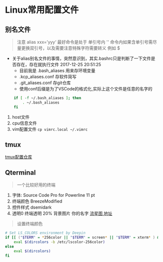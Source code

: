 # Linux常用配置文件

## 别名文件
> 注意 alias xxx=’yyy‘ 最好命令是处于 单引号内 '' 命令内如果含单引号需尽量更换双引号，以及需要注意特殊字符需要转义 例如 $

- 关于alias别名文件的事情，突然意识到，其实.bashrc只是判断了一下文件是否存在，存在就执行文件 2017-12-25 20:51:25
	- 目前我是 .bash_aliases 用来存环境变量
	- .kcp_aliases.conf 存软件简写
	- .git_aliases.conf 存git仓库 
	- 使用conf后缀是为了VSCode的格式化,实际上这个文件是任意的名字的
	
```sh
    if [ -f ~/.bash_aliases ]; then
        . ~/.bash_aliases
    fi
```

1. host文件
1. cpu信息文件
1. vim配置文件 `cp vimrc.local ~/.vimrc`

## tmux
[tmux配置仓库](https://github.com/gpakosz/.tmux)

## Qterminal
> 一个比较好用的终端

1. 字体: Source Code Pro for Powerline 11 pt
1. 终端颜色 BreezeModified
1. 控件样式 dsemidark
1. 透明0 终端透明 20% 背景图片 你的名字 [流星图 地址](http://desk.zol.com.cn/bizhi/6849_85488_2.html)

> 设置终端颜色
```sh
# Set LS_COLORS environment by Deepin
if [[ ("$TERM" = *256color || "$TERM" = screen* || "$TERM" = xterm* ) && -f /etc/lscolor-256color ]]; then                                         
    eval $(dircolors -b /etc/lscolor-256color)
else
    eval $(dircolors)
fi
```

